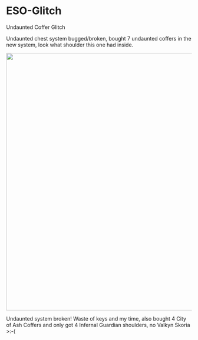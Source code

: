 # ESO-Glitch
Undaunted Coffer Glitch

Undaunted chest system bugged/broken, bought 7 undaunted coffers in the new system, look what shoulder this one had inside.


<img src="https://github.com/kubikiribocho/eSO-Glitch/Screenshot_20200103_222242.png" width="700" />


Undaunted system broken! Waste of keys and my time, also bought 4 City of Ash Coffers and only got 4 Infernal Guardian shoulders, no Valkyn Skoria >:-(
